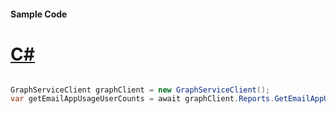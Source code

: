 #### Sample Code
# [C#](#tab/Csharp)

```C#

GraphServiceClient graphClient = new GraphServiceClient();
var getEmailAppUsageUserCounts = await graphClient.Reports.GetEmailAppUsageUserCounts.Request().GetAsync();

```